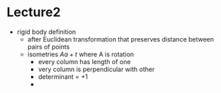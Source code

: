 # Lecture2
- rigid body definition
	- after Euclidean transformation that preserves distance between pairs of points
	- isometries $Aa+t$ where A is rotation
		- every column has length of one
		- very column is perpendicular with other
		- determinant = +1
		- 